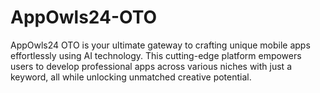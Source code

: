 # AppOwls24-OTO
AppOwls24 OTO is your ultimate gateway to crafting unique mobile apps effortlessly using AI technology. This cutting-edge platform empowers users to develop professional apps across various niches with just a keyword, all while unlocking unmatched creative potential.
